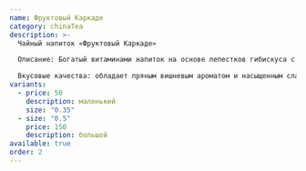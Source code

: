 ```yaml
---
name: Фруктовый Каркаде
category: chinaTea
description: >-
  Чайный напиток «Фруктовый Каркаде»  

  Описание: Богатый витаминами напиток на основе лепестков гибискуса с кусочками яблок, ананаса, шиповника и изюма. 

  Вкусовые качества: обладает пряным вишневым ароматом и насыщенным сладким фруктовым вкусом.
variants:
  - price: 50
    description: маленький
    size: "0.35"
  - size: "0.5"
    price: 150
    description: большой
available: true
order: 2
---
```

